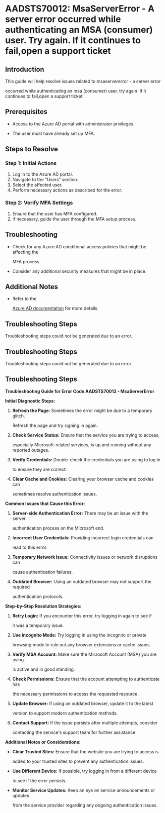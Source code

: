 
# AADSTS70012: MsaServerError - A server error occurred while authenticating an MSA (consumer) user. Try again. If it continues to fail,open a support ticket


## Introduction

This guide will help resolve issues related to msaservererror - a server error

occurred while authenticating an msa (consumer) user. try again. if it continues
to fail,open a support ticket.


## Prerequisites


* Access to the Azure AD portal with administrator privileges.

* The user must have already set up MFA.


## Steps to Resolve


### Step 1: Initial Actions

1. Log in to the Azure AD portal.
2. Navigate to the "Users" section.
3. Select the affected user.
4. Perform necessary actions as described for the error.


### Step 2: Verify MFA Settings

1. Ensure that the user has MFA configured.
2. If necessary, guide the user through the MFA setup process.


## Troubleshooting


* Check for any Azure AD conditional access policies that might be affecting the

  MFA process.

* Consider any additional security measures that might be in place.


## Additional Notes


* Refer to the

  [Azure AD 
documentation](https://learn.microsoft.com/en-us/azure/active-directory/)
  for more details.


## Troubleshooting Steps

Troubleshooting steps could not be generated due to an error.


## Troubleshooting Steps

Troubleshooting steps could not be generated due to an error.


## Troubleshooting Steps

**Troubleshooting Guide for Error Code AADSTS70012 - MsaServerError**

**Initial Diagnostic Steps:** 

1. **Refresh the Page:** Sometimes the error might be due to a temporary glitch.

   Refresh the page and try signing in again.
2. **Check Service Status:** Ensure that the service you are trying to access,

   especially Microsoft-related services, is up and running without any reported
   outages.
3. **Verify Credentials:** Double-check the credentials you are using to log in

   to ensure they are correct.
4. **Clear Cache and Cookies:** Clearing your browser cache and cookies can

   sometimes resolve authentication issues.

**Common Issues that Cause this Error:** 

1. **Server-side Authentication Error:** There may be an issue with the server

   authentication process on the Microsoft end.
2. **Incorrect User Credentials:** Providing incorrect login credentials can

   lead to this error.
3. **Temporary Network Issue:** Connectivity issues or network disruptions can

   cause authentication failures.
4. **Outdated Browser:** Using an outdated browser may not support the required

   authentication protocols.

**Step-by-Step Resolution Strategies:** 

1. **Retry Login:** If you encounter this error, try logging in again to see if

   it was a temporary issue.
2. **Use Incognito Mode:** Try logging in using the incognito or private

   browsing mode to rule out any browser extensions or cache issues.
3. **Verify MSA Account:** Make sure the Microsoft Account (MSA) you are using

   is active and in good standing.
4. **Check Permissions:** Ensure that the account attempting to authenticate has

   the necessary permissions to access the requested resource.
5. **Update Browser:** If using an outdated browser, update it to the latest

   version to support modern authentication methods.
6. **Contact Support:** If the issue persists after multiple attempts, consider

   contacting the service's support team for further assistance.

**Additional Notes or Considerations:**


* **Clear Trusted Sites:** Ensure that the website you are trying to access is

  added to your trusted sites to prevent any authentication issues.

* **Use Different Device:** If possible, try logging in from a different device

  to see if the error persists.

* **Monitor Service Updates:** Keep an eye on service announcements or updates

  from the service provider regarding any ongoing authentication issues.